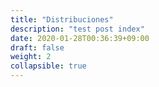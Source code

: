 ```yaml
---
title: "Distribuciones"
description: "test post index"
date: 2020-01-28T00:36:39+09:00
draft: false
weight: 2
collapsible: true
---
```


